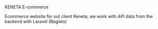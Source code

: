 KENETA E-commerce

Ecommerce website for out client Keneta, we work with API data from the backend with Laravel (Bagisto)
